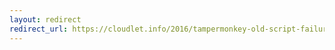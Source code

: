 ```yaml
---
layout: redirect
redirect_url: https://cloudlet.info/2016/tampermonkey-old-script-failure-solution
---
```

